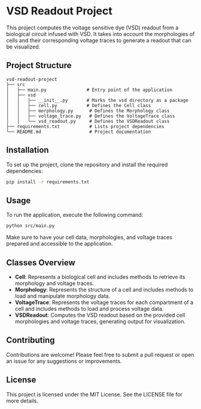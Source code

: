 # VSD Readout Project

This project computes the voltage sensitive dye (VSD) readout from a biological circuit infused with VSD. It takes into account the morphologies of cells and their corresponding voltage traces to generate a readout that can be visualized.

## Project Structure

```
vsd-readout-project
├── src
│   ├── main.py               # Entry point of the application
│   ├── vsd
│   │   ├── __init__.py       # Marks the vsd directory as a package
│   │   ├── cell.py           # Defines the Cell class
│   │   ├── morphology.py      # Defines the Morphology class
│   │   ├── voltage_trace.py   # Defines the VoltageTrace class
│   │   └── vsd_readout.py     # Defines the VSDReadout class
├── requirements.txt           # Lists project dependencies
└── README.md                  # Project documentation
```

## Installation

To set up the project, clone the repository and install the required dependencies:

```bash
pip install -r requirements.txt
```

## Usage

To run the application, execute the following command:

```bash
python src/main.py
```

Make sure to have your cell data, morphologies, and voltage traces prepared and accessible to the application.

## Classes Overview

- **Cell**: Represents a biological cell and includes methods to retrieve its morphology and voltage traces.
- **Morphology**: Represents the structure of a cell and includes methods to load and manipulate morphology data.
- **VoltageTrace**: Represents the voltage traces for each compartment of a cell and includes methods to load and process voltage data.
- **VSDReadout**: Computes the VSD readout based on the provided cell morphologies and voltage traces, generating output for visualization.

## Contributing

Contributions are welcome! Please feel free to submit a pull request or open an issue for any suggestions or improvements.

## License

This project is licensed under the MIT License. See the LICENSE file for more details.